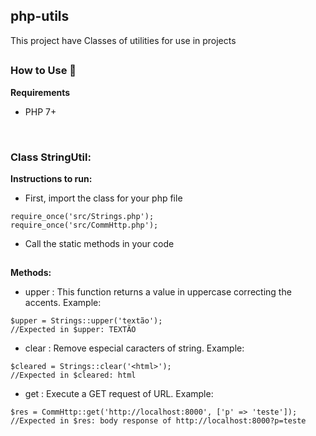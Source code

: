 ## php-utils

This project have Classes of utilities for use in projects

##
### How to Use :electric_plug: 

**Requirements**
- PHP 7+
<br/>


### Class StringUtil:

**Instructions to run:**
- First, import the class for your php file

```
require_once('src/Strings.php');
require_once('src/CommHttp.php');
```

- Call the static methods in your code

##
**Methods:**
- upper : This function returns a value in uppercase correcting the accents. Example:

```
$upper = Strings::upper('textão');
//Expected in $upper: TEXTÃO
```  

- clear : Remove especial caracters of string. Example:  

```
$cleared = Strings::clear('<html>');
//Expected in $cleared: html
```

- get : Execute a GET request of URL. Example:  

```
$res = CommHttp::get('http://localhost:8000', ['p' => 'teste']);
//Expected in $res: body response of http://localhost:8000?p=teste
```